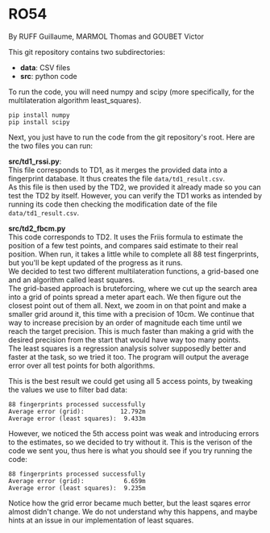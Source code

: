 # RO54

By RUFF Guillaume, MARMOL Thomas and GOUBET Victor

This git repository contains two subdirectories:
- **data**: CSV files
- **src**: python code

To run the code, you will need numpy and scipy (more specifically, for the multilateration algorithm least_squares).
```
pip install numpy
pip install scipy
```

Next, you just have to run the code from the git repository's root. Here are the two files you can run:

**src/td1_rssi.py**:  
This file corresponds to TD1, as it merges the provided data into a fingerprint database. It thus creates the file `data/td1_result.csv`.  
As this file is then used by the TD2, we provided it already made so you can test the TD2 by itself. However, you can verify the TD1 works as intended by running its code then checking the modification date of the file `data/td1_result.csv`.  

**src/td2_fbcm.py**  
This code corresponds to TD2. It uses the Friis formula to estimate the position of a few test points, and compares said estimate to their real position. When run, it takes a little while to complete all 88 test fingerprints, but you'll be kept updated of the progress as it runs.  
We decided to test two different multilateration functions, a grid-based one and an algorithm called least squares.  
The grid-based approach is bruteforcing, where we cut up the search area into a grid of points spread a meter apart each. We then figure out the closest point out of them all. Next, we zoom in on that point and make a smaller grid around it, this time with a precision of 10cm. We continue that way to increase precision by an order of magnitude each time until we reach the target precision. This is much faster than making a grid with the desired precision from the start that would have way too many points.  
The least squares is a regression analysis solver supposedly better and faster at the task, so we tried it too.
The program will output the average error over all test points for both algorithms.  

This is the best result we could get using all 5 access points, by tweaking the values we use to filter bad data:  
```
88 fingerprints processed successfully
Average error (grid):          12.792m
Average error (least squares):  9.433m
```

However, we noticed the 5th access point was weak and introducing errors to the estimates, so we decided to try without it. This is the verison of the code we sent you, thus here is what you should see if you try running the code:  
```
88 fingerprints processed successfully
Average error (grid):           6.659m
Average error (least squares):  9.235m
```

Notice how the grid error became much better, but the least sqares error almost didn't change. We do not understand why this happens, and maybe hints at an issue in our implementation of least squares.

